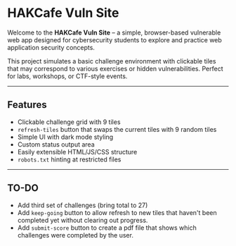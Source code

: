# HAKCafe Vuln Site

Welcome to the **HAKCafe Vuln Site** – a simple, browser-based vulnerable web app designed for cybersecurity students to explore and practice web application security concepts.

This project simulates a basic challenge environment with clickable tiles that may correspond to various exercises or hidden vulnerabilities. Perfect for labs, workshops, or CTF-style events.

---

## Features

- Clickable challenge grid with 9 tiles
- `refresh-tiles` button that swaps the current tiles with 9 random tiles
- Simple UI with dark mode styling
- Custom status output area
- Easily extensible HTML/JS/CSS structure
- `robots.txt` hinting at restricted files

---

## TO-DO

- Add third set of challenges (bring total to 27)
- Add `keep-going` button to allow refresh to new tiles that haven't been completed yet without clearing out progress.
- Add `submit-score` button to create a pdf file that shows which challenges were completed by the user.
